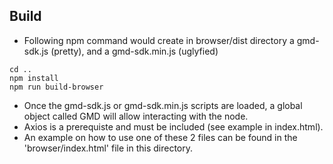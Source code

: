 ## Build
- Following npm command would create in browser/dist directory a gmd-sdk.js (pretty), and a gmd-sdk.min.js (uglyfied)

```
cd ..
npm install
npm run build-browser
```

- Once the gmd-sdk.js or gmd-sdk.min.js scripts are loaded, a global object called GMD will allow interacting with the node.
- Axios is a prerequiste and must be included (see example in index.html).
- An example on how to use one of these 2 files can be found in the 'browser/index.html' file in this directory.
